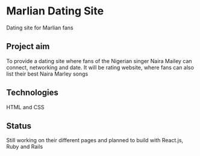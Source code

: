 # Marlian Dating Site
Dating site for Marlian fans
## Project aim
To provide a dating site where fans of the Nigerian singer Naira Mailey can connect, networking and date. It will be rating website, where fans can also list their best Naira Marley songs
## Technologies
HTML and CSS
## Status
Still working on their different pages and planned to build with React.js, Ruby and Rails
